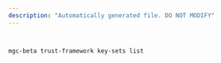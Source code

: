 ```yaml
---
description: "Automatically generated file. DO NOT MODIFY"
---
```


```bash


mgc-beta trust-framework key-sets list

```